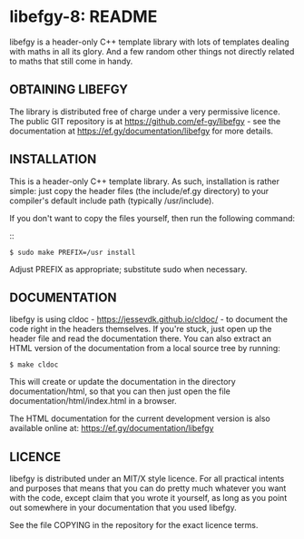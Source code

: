 # libefgy-8: README

libefgy is a header-only C++ template library with lots of templates
dealing with maths in all its glory. And a few random other things not
directly related to maths that still come in handy.

## OBTAINING LIBEFGY

The library is distributed free of charge under a very permissive
licence. The public GIT repository is at
https://github.com/ef-gy/libefgy - see the documentation at
https://ef.gy/documentation/libefgy for more details.

## INSTALLATION

This is a header-only C++ template library. As such, installation is
rather simple: just copy the header files (the include/ef.gy directory)
to your compiler's default include path (typically /usr/include).

If you don't want to copy the files yourself, then run the following
command:

::

    $ sudo make PREFIX=/usr install

Adjust PREFIX as appropriate; substitute sudo when necessary.

## DOCUMENTATION

libefgy is using cldoc - https://jessevdk.github.io/cldoc/ - to document the
code right in the headers themselves. If you're stuck, just open up the
header file and read the documentation there. You can also extract an
HTML version of the documentation from a local source tree by running:

    $ make cldoc

This will create or update the documentation in the directory
documentation/html, so that you can then just open the file
documentation/html/index.html in a browser.

The HTML documentation for the current development version is also
available online at: https://ef.gy/documentation/libefgy

## LICENCE

libefgy is distributed under an MIT/X style licence. For all practical
intents and purposes that means that you can do pretty much whatever you
want with the code, except claim that you wrote it yourself, as long as
you point out somewhere in your documentation that you used libefgy.

See the file COPYING in the repository for the exact licence terms.
